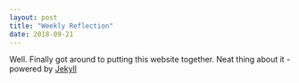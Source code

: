 ```yaml
---
layout: post
title: "Weekly Reflection"
date: 2018-09-21
---
```


Well. Finally got around to putting this website together. Neat thing about it - powered by [Jekyll](http://jekyllrb.com) 
